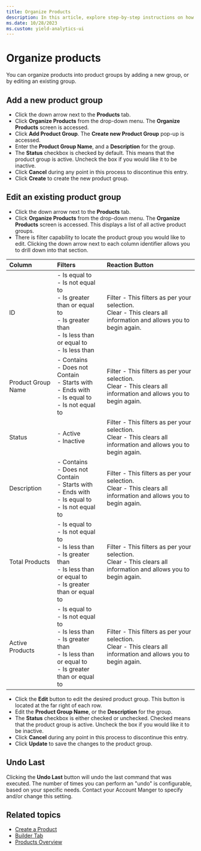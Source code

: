 ```yaml
---
title: Organize Products
description: In this article, explore step-by-step instructions on how to organize products.
ms.date: 10/28/2023
ms.custom: yield-analytics-ui
---
```


# Organize products

You can organize products into product groups by adding a new group, or by editing an existing group.

## Add a new product group

- Click the down arrow next to the **Products** tab.
- Click **Organize Products** from the drop-down menu. The **Organize Products** screen is accessed.
- Click **Add Product Group**. The **Create new Product Group** pop-up is accessed.
- Enter the **Product Group Name**, and a **Description** for the group.
- The **Status** checkbox is checked by default. This means that the product group is active. Uncheck the box if you would like it to be inactive.
- Click **Cancel** during any point in this process to discontinue this entry.
- Click **Create** to create the new product group.

## Edit an existing product group

- Click the down arrow next to the **Products** tab.
- Click **Organize Products** from the drop-down menu. The **Organize Products** screen is accessed. This displays a list of all active product groups.
- There is filter capability to locate the product group you would like to edit. Clicking the down arrow next to each column identifier allows you to drill down into that section.

| Column | Filters | Reaction Button |
|:---|:---|:---|
| ID | - Is equal to<br> - Is not equal to<br> - Is greater than or equal to<br> - Is greater than<br> - Is less than or equal to<br> - Is less than | Filter - This filters as per your selection.<br>Clear - This clears all information and allows you to begin again. |
| Product Group Name | - Contains<br> - Does not Contain<br> - Starts with<br> - Ends with<br> - Is equal to<br> - Is not equal to | Filter - This filters as per your selection.<br>Clear - This clears all information and allows you to begin again. |
| Status | - Active<br> - Inactive | Filter - This filters as per your selection.<br>Clear - This clears all information and allows you to begin again. |
| Description | - Contains<br> - Does not Contain<br> - Starts with<br> - Ends with<br> - Is equal to<br> - Is not equal to | Filter - This filters as per your selection.<br>Clear - This clears all information and allows you to begin again. |
| Total Products | - Is equal to<br> - Is not equal to<br> - Is less than<br> - Is greater than<br> - Is less than or equal to<br> - Is greater than or equal to | Filter - This filters as per your selection.<br>Clear - This clears all information and allows you to begin again. |
| Active Products | - Is equal to<br> - Is not equal to<br> - Is less than<br> - Is greater than<br> - Is less than or equal to<br> - Is greater than or equal to | Filter - This filters as per your selection.<br>Clear - This clears all information and allows you to begin again. |

- Click the **Edit** button to edit the desired product group. This button is located at the far right of each row.
- Edit the **Product Group Name**, or the **Description** for the group.
- The **Status** checkbox is either checked or unchecked. Checked means that the product group is active. Uncheck the box if you would like it to be inactive.
- Click **Cancel** during any point in this process to discontinue this entry.
- Click **Update** to save the changes to the product group.

## Undo Last

Clicking the **Undo Last** button will undo the last command that was executed. The number of times you can perform an "undo" is configurable, based on your specific needs. Contact your Account Manger to specify and/or change this setting.

## Related topics

- [Create a Product](create-a-product.md)
- [Builder Tab](builder-tab.md)
- [Products Overview](products-overview.md)
